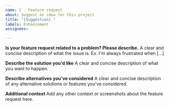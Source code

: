 ```yaml
---
name: 2 - Feature request
about: Suggest an idea for this project
title: "[Suggestion] "
labels: Enhancement
assignees:

---
```


**Is your feature request related to a problem? Please describe.**
A clear and concise description of what the issue is. Ex. I'm always frustrated when [...]

**Describe the solution you'd like**
A clear and concise description of what you want to happen.

**Describe alternatives you've considered**
A clear and concise description of any alternative solutions or features you've considered.

**Additional context**
Add any other context or screenshots about the feature request here.
